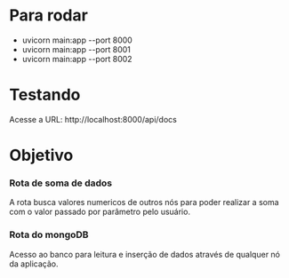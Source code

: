 # Para rodar
- uvicorn main:app --port 8000
- uvicorn main:app --port 8001
- uvicorn main:app --port 8002

# Testando

Acesse a URL: http://localhost:8000/api/docs

# Objetivo

### Rota de soma de dados
A rota busca valores numericos de outros nós para poder realizar a soma com o valor passado por parâmetro pelo usuário.

### Rota do mongoDB
Acesso ao banco para leitura e inserção de dados através de qualquer nó da aplicação.
